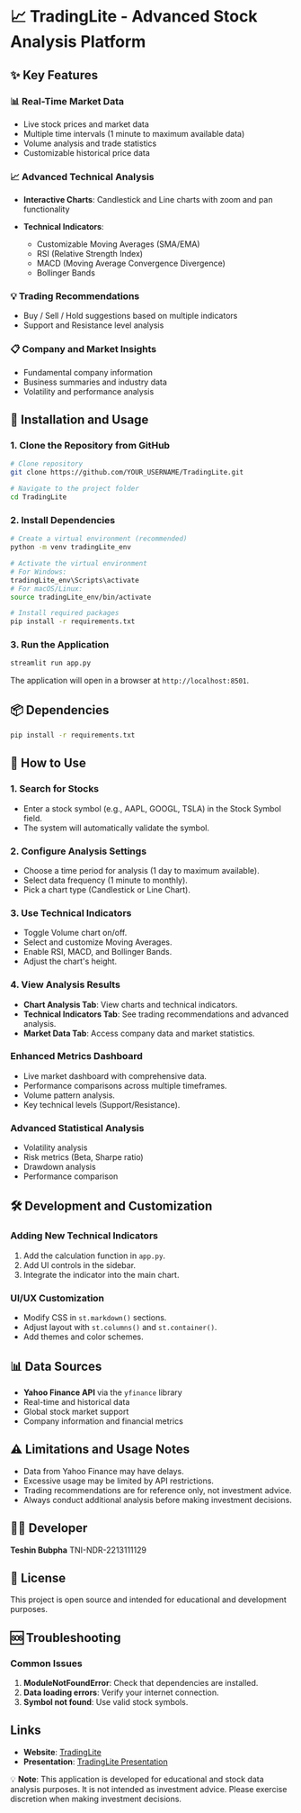 # 📈 TradingLite - Advanced Stock Analysis Platform

## ✨ Key Features

### 📊 Real-Time Market Data

* Live stock prices and market data
* Multiple time intervals (1 minute to maximum available data)
* Volume analysis and trade statistics
* Customizable historical price data

### 📈 Advanced Technical Analysis

* **Interactive Charts**: Candlestick and Line charts with zoom and pan functionality
* **Technical Indicators**:

  * Customizable Moving Averages (SMA/EMA)
  * RSI (Relative Strength Index)
  * MACD (Moving Average Convergence Divergence)
  * Bollinger Bands

### 💡 Trading Recommendations

* Buy / Sell / Hold suggestions based on multiple indicators
* Support and Resistance level analysis

### 📋 Company and Market Insights

* Fundamental company information
* Business summaries and industry data
* Volatility and performance analysis

## 🚀 Installation and Usage

### 1. Clone the Repository from GitHub

```bash
# Clone repository
git clone https://github.com/YOUR_USERNAME/TradingLite.git

# Navigate to the project folder
cd TradingLite
```

### 2. Install Dependencies

```bash
# Create a virtual environment (recommended)
python -m venv tradingLite_env

# Activate the virtual environment
# For Windows:
tradingLite_env\Scripts\activate
# For macOS/Linux:
source tradingLite_env/bin/activate

# Install required packages
pip install -r requirements.txt
```

### 3. Run the Application

```bash
streamlit run app.py
```

The application will open in a browser at `http://localhost:8501`.

## 📦 Dependencies

```bash
pip install -r requirements.txt
```

## 📱 How to Use

### 1. Search for Stocks

* Enter a stock symbol (e.g., AAPL, GOOGL, TSLA) in the Stock Symbol field.
* The system will automatically validate the symbol.

### 2. Configure Analysis Settings

* Choose a time period for analysis (1 day to maximum available).
* Select data frequency (1 minute to monthly).
* Pick a chart type (Candlestick or Line Chart).

### 3. Use Technical Indicators

* Toggle Volume chart on/off.
* Select and customize Moving Averages.
* Enable RSI, MACD, and Bollinger Bands.
* Adjust the chart's height.

### 4. View Analysis Results

* **Chart Analysis Tab**: View charts and technical indicators.
* **Technical Indicators Tab**: See trading recommendations and advanced analysis.
* **Market Data Tab**: Access company data and market statistics.

### Enhanced Metrics Dashboard

* Live market dashboard with comprehensive data.
* Performance comparisons across multiple timeframes.
* Volume pattern analysis.
* Key technical levels (Support/Resistance).

### Advanced Statistical Analysis

* Volatility analysis
* Risk metrics (Beta, Sharpe ratio)
* Drawdown analysis
* Performance comparison

## 🛠️ Development and Customization

### Adding New Technical Indicators

1. Add the calculation function in `app.py`.
2. Add UI controls in the sidebar.
3. Integrate the indicator into the main chart.

### UI/UX Customization

* Modify CSS in `st.markdown()` sections.
* Adjust layout with `st.columns()` and `st.container()`.
* Add themes and color schemes.

## 📊 Data Sources

* **Yahoo Finance API** via the `yfinance` library
* Real-time and historical data
* Global stock market support
* Company information and financial metrics

## ⚠️ Limitations and Usage Notes

* Data from Yahoo Finance may have delays.
* Excessive usage may be limited by API restrictions.
* Trading recommendations are for reference only, not investment advice.
* Always conduct additional analysis before making investment decisions.

## 👨‍💻 Developer

**Teshin Bubpha**
TNI-NDR-2213111129

## 📄 License

This project is open source and intended for educational and development purposes.

## 🆘 Troubleshooting

### Common Issues

1. **ModuleNotFoundError**: Check that dependencies are installed.
2. **Data loading errors**: Verify your internet connection.
3. **Symbol not found**: Use valid stock symbols.

## Links

* **Website**: [TradingLite](https://tradinglite.streamlit.app/)
* **Presentation**: [TradingLite Presentation](https://www.canva.com/design/DAGoggec86k/VYrJdRht5uPRoW3xF0dYDA/edit?utm_content=DAGoggec86k&utm_campaign=designshare&utm_medium=link2&utm_source=sharebutton)

💡 **Note**: This application is developed for educational and stock data analysis purposes. It is not intended as investment advice. Please exercise discretion when making investment decisions.
